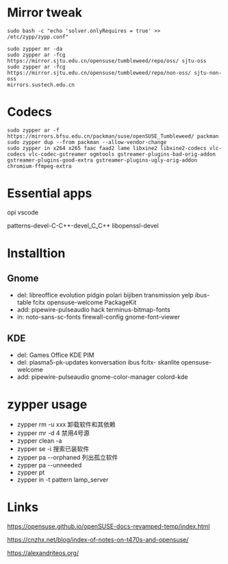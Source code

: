 # Mirror tweak

```shell
sudo bash -c "echo 'solver.onlyRequires = true' >> /etc/zypp/zypp.conf"

sudo zypper mr -da
sudo zypper ar -fcg https://mirror.sjtu.edu.cn/opensuse/tumbleweed/repo/oss/ sjtu-oss
sudo zypper ar -fcg https://mirror.sjtu.edu.cn/opensuse/tumbleweed/repo/non-oss/ sjtu-non-oss
mirrors.sustech.edu.cn
```

# Codecs

```shell
sudo zypper ar -f https://mirrors.bfsu.edu.cn/packman/suse/openSUSE_Tumbleweed/ packman
sudo zypper dup --from packman --allow-vendor-change
sudo zypper in x264 x265 faac faad2 lame libxine2 libxine2-codecs vlc-codecs vlc-codec-gstreamer ogmtools gstreamer-plugins-bad-orig-addon gstreamer-plugins-good-extra gstreamer-plugins-ugly-orig-addon chromium-ffmpeg-extra
```

# Essential apps

opi vscode 

patterns-devel-C-C++-devel_C_C++ libopenssl-devel

# Installtion

## Gnome
- del: libreoffice evolution pidgin polari bijiben transmission yelp ibus-table fcitx opensuse-welcome PackageKit 
- add: pipewire-pulseaudio hack terminus-bitmap-fonts 
- in: noto-sans-sc-fonts firewall-config gnome-font-viewer

## KDE
- del: Games Office KDE PIM
- del: plasma5-pk-updates konversation ibus fcitx- skanlite opensuse-welcome
- add: pipewire-pulseaudio gnome-color-manager colord-kde

# zypper usage
- zypper rm -u xxx 卸载软件和其依赖
- zypper mr -d 4 禁用4号源
- zypper clean -a
- zypper se -i 搜索已装软件
- zypper pa --orphaned 列出孤立软件
- zypper pa --unneeded
- zypper pt
- zypper in -t pattern lamp_server

# Links

<https://opensuse.github.io/openSUSE-docs-revamped-temp/index.html>

<https://cnzhx.net/blog/index-of-notes-on-t470s-and-opensuse/>

<https://alexandriteos.org/>
